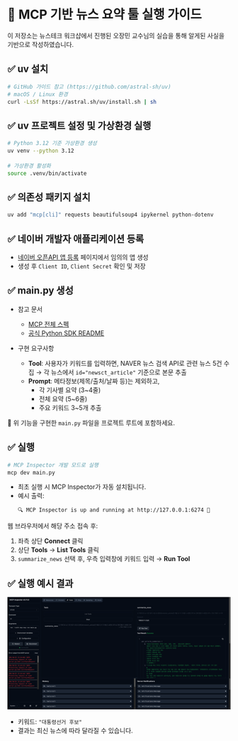 # 🧪 MCP 기반 뉴스 요약 툴 실행 가이드
이 저장소는 뉴스테크 워크샵에서 진행된 오장민 교수님의 실습을 통해 알게된 사실을 기반으로 작성하였습니다.

## ✅ uv 설치
```bash
# GitHub 가이드 참고 (https://github.com/astral-sh/uv)
# macOS / Linux 환경
curl -LsSf https://astral.sh/uv/install.sh | sh
```

## ✅ uv 프로젝트 설정 및 가상환경 실행
```bash
# Python 3.12 기준 가상환경 생성
uv venv --python 3.12

# 가상환경 활성화
source .venv/bin/activate
```

## ✅ 의존성 패키지 설치
```bash
uv add "mcp[cli]" requests beautifulsoup4 ipykernel python-dotenv
```

## ✅ 네이버 개발자 애플리케이션 등록
- [네이버 오픈API 앱 등록](https://developers.naver.com/apps/#/register) 페이지에서 임의의 앱 생성
- 생성 후 `Client ID`, `Client Secret` 확인 및 저장

## ✅ main.py 생성
- 참고 문서
  - [MCP 전체 스펙](https://modelcontextprotocol.io/llms-full.txt)
  - [공식 Python SDK README](https://github.com/modelcontextprotocol/python-sdk/blob/main/README.md)

- 구현 요구사항
  - **Tool**: 사용자가 키워드를 입력하면, NAVER 뉴스 검색 API로 관련 뉴스 5건 수집 → 각 뉴스에서 `id="newsct_article"` 기준으로 본문 추출
  - **Prompt**: 메타정보(제목/출처/날짜 등)는 제외하고,
    - 각 기사별 요약 (3~4줄)
    - 전체 요약 (5~6줄)
    - 주요 키워드 3~5개 추출

📁 위 기능을 구현한 `main.py` 파일을 프로젝트 루트에 포함하세요.

## ✅ 실행
```bash
# MCP Inspector 개발 모드로 실행
mcp dev main.py
```

- 최초 실행 시 MCP Inspector가 자동 설치됩니다.
- 예시 출력:
  ```
  🔍 MCP Inspector is up and running at http://127.0.0.1:6274 🚀
  ```

웹 브라우저에서 해당 주소 접속 후:
1. 좌측 상단 **Connect** 클릭  
2. 상단 **Tools** → **List Tools** 클릭  
3. `summarize_news` 선택 후, 우측 입력창에 키워드 입력 → **Run Tool**

## ✅ 실행 예시 결과

![preview](./preview.png)

- 키워드: `"대통령선거 후보"`
- 결과는 최신 뉴스에 따라 달라질 수 있습니다.
